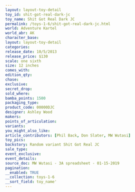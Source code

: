 ```yaml
---
layout: layout-toy-detail 
toy_id: shit-got-real-dark-jc
toy_name: Shit Got Real Dark JC
permalink: /toys-1-6/shit-got-real-dark-jc.html
world: Adventure Kartel
world_abr: AK
character_base: 
layout: layout-toy-detail
categories: 
release_date: 10/5/2013
release_price: $130 
scale: one sixth
size: 12 inches
comes_with: 
edition_qty: 
chase: 
exclusive: 
secret_drop: 
sold_where: 
bamba_points: 1500
packaging_type: 
product_code: 00000DJC
designer: Ashley Wood
makers: 
points_of_articulation: 
variants: 
you_might_also_like: 
article_contributors: [Phil Back, Don Slater, MW Wutasi]
toy_pics: 
backstory: Random variant Shit Got Real JC
sale_type: 
event_exclusive: 
event_details: 
source_doc: MW Wutasi - 3A spreadsheet - 01-15-2019
pagination: 
__enabled: TRUE
__collection: toys-1-6
__sort_field: toy_name'
---
```

